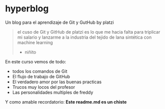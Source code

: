 # hyperblog
Un blog para el aprendizaje de Git y GutHub by platzi
> el cuso de Git y GitHub de platzi es lo que me hacia falta para triplicar mi salario y lanzarme a la industria del tejido de lana sintética con machine learning
> - niñito

En este curso vemos de todo:
* todos los comandos de Git
* El flujo de trabajo de GitHub
* El verdadero amor por las buenas practicas
* Trucos muy locos del profesor
* Las personalidades multiples de freddy

Y como amable recordatorio: **Este readme.md es un chiste**


